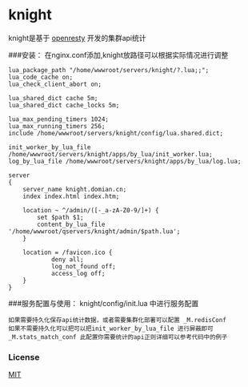 # knight
knight是基于 [openresty](https://openresty.org) 开发的集群api统计

###安装：
在nginx.conf添加,knight放路径可以根据实际情况进行调整

    lua_package_path "/home/wwwroot/servers/knight/?.lua;;";
    lua_code_cache on;
    lua_check_client_abort on;
    
    lua_shared_dict cache 5m;
    lua_shared_dict cache_locks 5m;
    
    lua_max_pending_timers 1024;
    lua_max_running_timers 256;
    include /home/wwwroot/servers/knight/config/lua.shared.dict;
    
    init_worker_by_lua_file /home/wwwroot/servers/knight/apps/by_lua/init_worker.lua;
    log_by_lua_file /home/wwwroot/servers/knight/apps/by_lua/log.lua;
        
    server
    {
        server_name knight.domian.cn;
        index index.html index.htm;
        
        location ~ ^/admin/([-_a-zA-Z0-9/]+) {
            set $path $1;
            content_by_lua_file '/home/wwwroot/qservers/knight/admin/$path.lua'; 
        }
            
        location = /favicon.ico {
                deny all;
                log_not_found off;
                access_log off;
        }
    }
    
###服务配置与使用：
knight/config/init.lua 中进行服务配置

    如果需要持久化保存api统计数据，或者需要集群化部署可以配置 _M.redisConf
    如果不需要持久化可以把可以把init_worker_by_lua_file 进行屏蔽即可
    _M.stats_match_conf 此配置你需要统计的api正则详细可以参考代码中的例子
    
### License

[MIT](./LICENSE)    